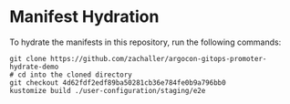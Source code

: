 # Manifest Hydration

To hydrate the manifests in this repository, run the following commands:

```shell
git clone https://github.com/zachaller/argocon-gitops-promoter-hydrate-demo
# cd into the cloned directory
git checkout 4d62fdf2edf89ba50281cb36e784fe0b9a796bb0
kustomize build ./user-configuration/staging/e2e
```
